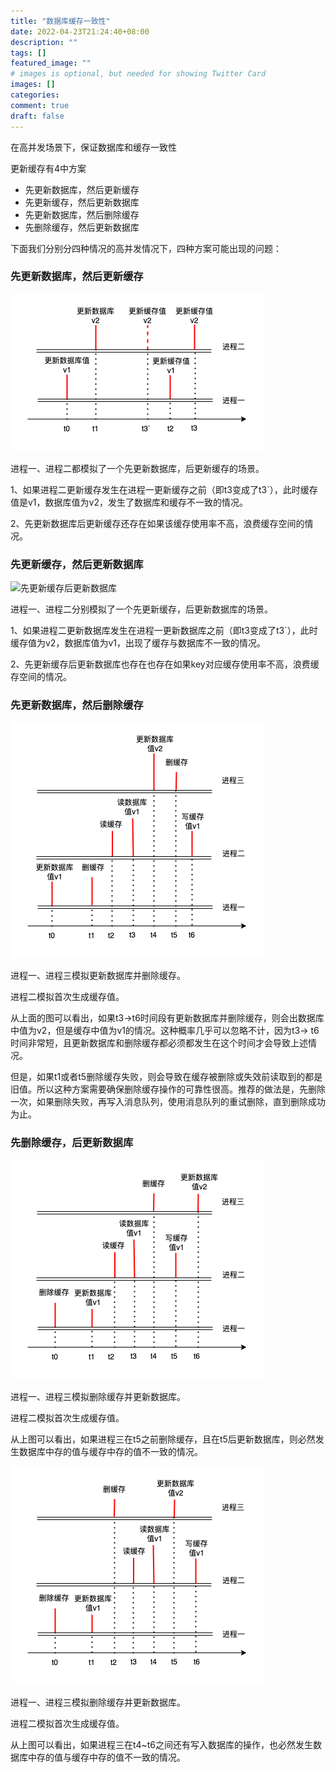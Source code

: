 ```yaml
---
title: "数据库缓存一致性"
date: 2022-04-23T21:24:40+08:00
description: ""
tags: []
featured_image: ""
# images is optional, but needed for showing Twitter Card
images: []
categories:
comment: true
draft: false
---
```


在高并发场景下，保证数据库和缓存一致性

更新缓存有4中方案

- 先更新数据库，然后更新缓存
- 先更新缓存，然后更新数据库
- 先更新数据库，然后删除缓存
- 先删除缓存，然后更新数据库

下面我们分别分四种情况的高并发情况下，四种方案可能出现的问题：

### 先更新数据库，然后更新缓存

![先更新数据库后更新缓存](/images/先更新数据库后更新缓存.drawio.png)

进程一、进程二都模拟了一个先更新数据库，后更新缓存的场景。

1、如果进程二更新缓存发生在进程一更新缓存之前（即t3变成了t3`），此时缓存值是v1，数据库值为v2，发生了数据库和缓存不一致的情况。

2、先更新数据库后更新缓存还存在如果该缓存使用率不高，浪费缓存空间的情况。

### 先更新缓存，然后更新数据库

![先更新缓存后更新数据库](/Users/yearnfar/Workspace/yearnfar/yearnfar.github.io/static/images/先更新缓存后更新数据库.drawio.png)

进程一、进程二分别模拟了一个先更新缓存，后更新数据库的场景。

1、如果进程二更新数据库发生在进程一更新数据库之前（即t3变成了t3`），此时缓存值为v2，数据库值为v1，出现了缓存与数据库不一致的情况。

2、先更新缓存后更新数据库也存在也存在如果key对应缓存使用率不高，浪费缓存空间的情况。

### 先更新数据库，然后删除缓存

![先更新数据库后删除缓存](/images/先更新数据库后删除缓存.drawio.png)

进程一、进程三模拟更新数据库并删除缓存。

进程二模拟首次生成缓存值。

从上面的图可以看出，如果t3->t6时间段有更新数据库并删除缓存，则会出数据库中值为v2，但是缓存中值为v1的情况。这种概率几乎可以忽略不计，因为t3-> t6时间非常短，且更新数据库和删除缓存都必须都发生在这个时间才会导致上述情况。

但是，如果t1或者t5删除缓存失败，则会导致在缓存被删除或失效前读取到的都是旧值。所以这种方案需要确保删除缓存操作的可靠性很高。推荐的做法是，先删除一次，如果删除失败，再写入消息队列，使用消息队列的重试删除，直到删除成功为止。

### 先删除缓存，后更新数据库

![先删除缓存后更新数据库](/images/先删除缓存后更新数据库.drawio.png)

进程一、进程三模拟删除缓存并更新数据库。

进程二模拟首次生成缓存值。

从上图可以看出，如果进程三在t5之前删除缓存，且在t5后更新数据库，则必然发生数据库中存的值与缓存中存的值不一致的情况。

![先删除缓存后更新数据库](/images/先删除缓存后更新数据库2.drawio.png)

进程一、进程三模拟删除缓存并更新数据库。

进程二模拟首次生成缓存值。

从上图可以看出，如果进程三在t4~t6之间还有写入数据库的操作，也必然发生数据库中存的值与缓存中存的值不一致的情况。





